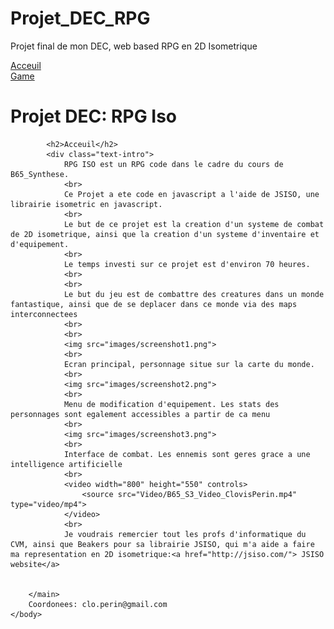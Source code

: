 # Projet_DEC_RPG
Projet final de mon DEC, web based RPG en 2D Isometrique


<!DOCTYPE html>
<html lang="fr">
    <head>
        <title>Projet: RPG</title>
        <link href="CSS/style.css" rel="stylesheet" />
        <meta charset="utf-8"/>
    </head>
    <body>
        <div class="menu">
            <div class = "menu-item" id="item1"><a href="index.html">Acceuil</a></div>
            <div class = "menu-item" id="item2"><a href="Game/index.html">Game</a></div>
        </div>
		<main>
            <h1>
                Projet DEC: RPG Iso
            </h1>

			<h2>Acceuil</h2>
			<div class="text-intro">
				RPG ISO est un RPG code dans le cadre du cours de B65_Synthese.
                <br>
                Ce Projet a ete code en javascript a l'aide de JSISO, une librairie isometric en javascript.
                <br>
                Le but de ce projet est la creation d'un systeme de combat de 2D isometrique, ainsi que la creation d'un systeme d'inventaire et d'equipement.
                <br>
                Le temps investi sur ce projet est d'environ 70 heures.
                <br>
                <br>
                Le but du jeu est de combattre des creatures dans un monde fantastique, ainsi que de se deplacer dans ce monde via des maps interconnectees
                <br>
                <br>
                <img src="images/screenshot1.png">
                <br>
                Ecran principal, personnage situe sur la carte du monde.
                <br>
                <img src="images/screenshot2.png">
                <br>
                Menu de modification d'equipement. Les stats des personnages sont egalement accessibles a partir de ca menu
                <br>
                <img src="images/screenshot3.png">
                <br>
                Interface de combat. Les ennemis sont geres grace a une intelligence artificielle
                <br>
                <video width="800" height="550" controls>
                    <source src="Video/B65_S3_Video_ClovisPerin.mp4" type="video/mp4">
                </video>
                <br>
                Je voudrais remercier tout les profs d'informatique du CVM, ainsi que Beakers pour sa librairie JSISO, qui m'a aide a faire ma representation en 2D isometrique:<a href="http://jsiso.com/"> JSISO website</a>


		</main>
        Coordonees: clo.perin@gmail.com
    </body>
</html>
